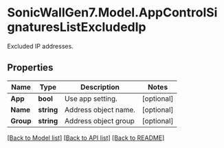 # SonicWallGen7.Model.AppControlSignaturesListExcludedIp
Excluded IP addresses.

## Properties

Name | Type | Description | Notes
------------ | ------------- | ------------- | -------------
**App** | **bool** | Use app setting. | [optional] 
**Name** | **string** | Address object name. | [optional] 
**Group** | **string** | Address object group | [optional] 

[[Back to Model list]](../README.md#documentation-for-models) [[Back to API list]](../README.md#documentation-for-api-endpoints) [[Back to README]](../README.md)

